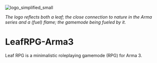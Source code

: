 ![logo_simplified_small](https://github.com/Ezcoo/LeafRPG-Arma3/assets/4085301/9fd7c1a1-31d6-463f-93b8-eaff5d6c8125)

_The logo reflects both a leaf; the close connection to nature in the Arma series and a (fuel) flame; the gamemode being fueled by it._


# LeafRPG-Arma3
Leaf RPG is a minimalistic roleplaying gamemode (RPG) for Arma 3.
